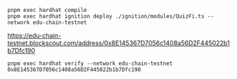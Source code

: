 
```shell
pnpm exec hardhat compile
pnpm exec hardhat ignition deploy ./ignition/modules/QuizFi.ts --network edu-chain-testnet
```


https://edu-chain-testnet.blockscout.com/address/0x8E145367D7056c1408a56D2F445022b1b7Dfc190



```shell
pnpm exec hardhat verify --network edu-chain-testnet 0x8E145367D7056c1408a56D2F445022b1b7Dfc190
```